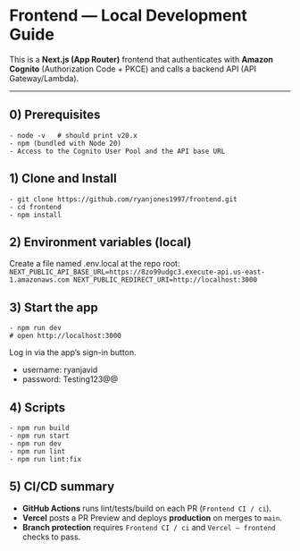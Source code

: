# Frontend — Local Development Guide

This is a **Next.js (App Router)** frontend that authenticates with **Amazon Cognito** (Authorization Code + PKCE) and calls a backend API (API Gateway/Lambda).

---

## 0) Prerequisites
    - node -v   # should print v20.x
    - npm (bundled with Node 20)
    - Access to the Cognito User Pool and the API base URL


## 1) Clone and Install
    - git clone https://github.com/ryanjones1997/frontend.git
    - cd frontend
    - npm install
## 2) Environment variables (local)
Create a file named .env.local at the repo root:
    ```
    NEXT_PUBLIC_API_BASE_URL=https://8zo99udgc3.execute-api.us-east-1.amazonaws.com
    NEXT_PUBLIC_REDIRECT_URI=http://localhost:3000
    ```
## 3) Start the app
    - npm run dev
    # open http://localhost:3000
Log in via the app’s sign-in button.
- username: ryanjavid
- password: Testing123@@

## 4) Scripts
    - npm run build
    - npm run start
    - npm run dev
    - npm run lint
    - npm run lint:fix

## 5) CI/CD summary
- **GitHub Actions** runs lint/tests/build on each PR (`Frontend CI / ci`).
- **Vercel** posts a PR Preview and deploys **production** on merges to `main`.
- **Branch protection** requires `Frontend CI / ci` and `Vercel – frontend` checks to pass.